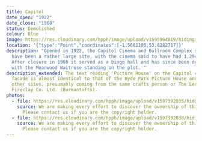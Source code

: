 ```yaml
---
title: Capitol
date_open: "1922"
date_close: "1968"
status: Demolished
colour: Blue
image: https://res.cloudinary.com/hpph/image/upload/v1595964819/hidinginplainsight/capitol.svg
location: '{"type":"Point","coordinates":[-1.5681106,53.8282717]}'
description: "Opened in 1922, the Capitol Cinema and Ballroom Complex seemed to
  have been a rather large site, with the cinema said to have had 1,294 seats.
  After closure in 1968 it served as a bingo hall and has since been demolished,
  with the Meanwood Waitrose standing on the plot. "
description_extended: The text reading 'Picture House' on the Capitol cinema's
  facade is almost identical to that of the Hyde Park Picture House and various
  other sites, presumably coming from the same crafts person or The Leeds
  Fireclay Co. Ltd. (Burmantofts).
photos:
  - file: https://res.cloudinary.com/hpph/image/upload/v1597392035/hidinginplainsight/Capitol01.jpg
    source: We are making every effort to discover the ownership of this photo.
      Please contact us if you are the copyright holder.
  - file: https://res.cloudinary.com/hpph/image/upload/v1597392038/hidinginplainsight/Capitol02.jpg
    source: We are making every effort to discover the ownership of this photo.
      Please contact us if you are the copyright holder.
---
```

